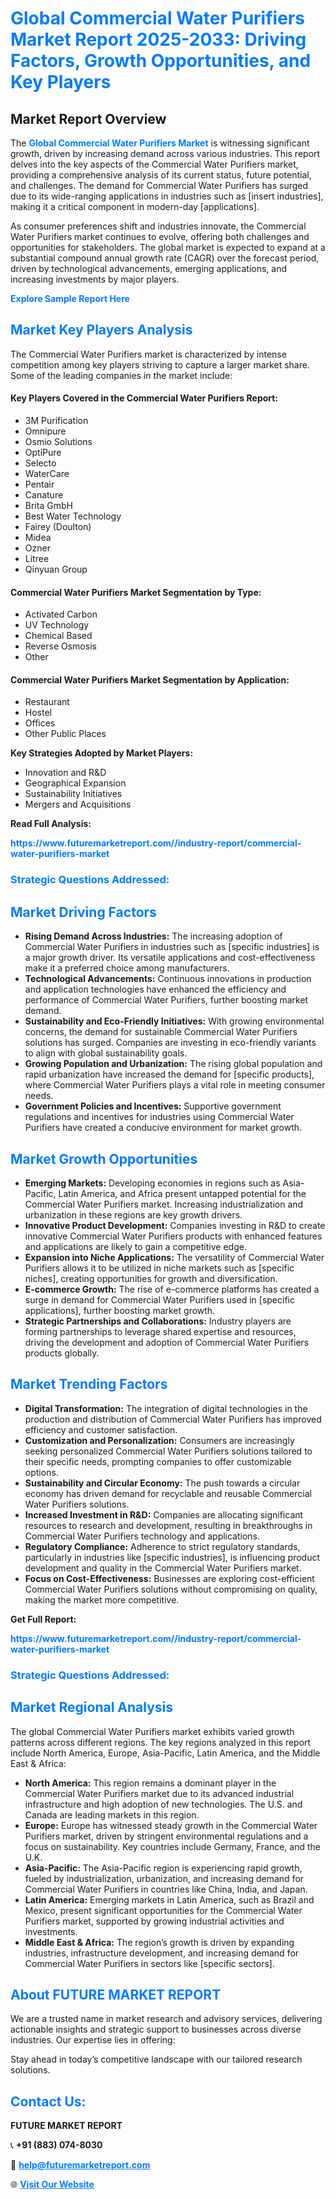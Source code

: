 <h1 style="color: #007BFF;">Global Commercial Water Purifiers Market Report 2025-2033: Driving Factors, Growth Opportunities, and Key Players</h1>

<section id="overview">
<h2>Market Report Overview</h2>
<p>The <a href="https://www.futuremarketreport.com//industry-report/commercial-water-purifiers-market" style="color: #007BFF; text-decoration: none;"><strong>Global Commercial Water Purifiers Market</strong></a> is witnessing significant growth, driven by increasing demand across various industries. This report delves into the key aspects of the Commercial Water Purifiers market, providing a comprehensive analysis of its current status, future potential, and challenges. The demand for Commercial Water Purifiers has surged due to its wide-ranging applications in industries such as [insert industries], making it a critical component in modern-day [applications].</p>
<p>As consumer preferences shift and industries innovate, the Commercial Water Purifiers market continues to evolve, offering both challenges and opportunities for stakeholders. The global market is expected to expand at a substantial compound annual growth rate (CAGR) over the forecast period, driven by technological advancements, emerging applications, and increasing investments by major players.</p>
</section>

<section id="overview">
<p><a href="https://www.futuremarketreport.com//request-sample/reportId=89363" style="color: #007BFF; text-decoration: none;"><strong>Explore Sample Report Here</strong></a></p>
</section>

<section id="key-players">
<h2 style="color: #007BFF;">Market Key Players Analysis</h2>
<p>The Commercial Water Purifiers market is characterized by intense competition among key players striving to capture a larger market share. Some of the leading companies in the market include:</p>
<h4>Key Players Covered in the Commercial Water Purifiers Report:</h4>
<ul><li>3M Purification</li><li>Omnipure</li><li>Osmio Solutions</li><li>OptiPure</li><li>Selecto</li><li>WaterCare</li><li>Pentair</li><li>Canature</li><li>Brita GmbH</li><li>Best Water Technology</li><li>Fairey (Doulton)</li><li>Midea</li><li>Ozner</li><li>Litree</li><li>Qinyuan Group</li></ul>
<h4>Commercial Water Purifiers Market Segmentation by Type:</h4>
<ul><li>Activated Carbon</li><li>UV Technology</li><li>Chemical Based</li><li>Reverse Osmosis</li><li>Other</li></ul>

<h4>Commercial Water Purifiers Market Segmentation by Application:</h4>
<ul><li>Restaurant</li><li>Hostel</li><li>Offices</li><li>Other Public Places</li></ul>
<p><strong>Key Strategies Adopted by Market Players:</strong></p>
<ul>
<li>Innovation and R&D</li>
<li>Geographical Expansion</li>
<li>Sustainability Initiatives</li>
<li>Mergers and Acquisitions</li>
</ul>
</section>

<section>
<p><strong>Read Full Analysis: </strong></p><a href="https://www.futuremarketreport.com//industry-report/commercial-water-purifiers-market" style="color: #007BFF; text-decoration: none;"><strong>https://www.futuremarketreport.com//industry-report/commercial-water-purifiers-market</strong></a>
<h3 style="color: #007BFF;">Strategic Questions Addressed:</h3>
</section>

<section id="driving-factors">
<h2 style="color: #007BFF;">Market Driving Factors</h2>
<ul>
<li><strong>Rising Demand Across Industries:</strong> The increasing adoption of Commercial Water Purifiers in industries such as [specific industries] is a major growth driver. Its versatile applications and cost-effectiveness make it a preferred choice among manufacturers.</li>
<li><strong>Technological Advancements:</strong> Continuous innovations in production and application technologies have enhanced the efficiency and performance of Commercial Water Purifiers, further boosting market demand.</li>
<li><strong>Sustainability and Eco-Friendly Initiatives:</strong> With growing environmental concerns, the demand for sustainable Commercial Water Purifiers solutions has surged. Companies are investing in eco-friendly variants to align with global sustainability goals.</li>
<li><strong>Growing Population and Urbanization:</strong> The rising global population and rapid urbanization have increased the demand for [specific products], where Commercial Water Purifiers plays a vital role in meeting consumer needs.</li>
<li><strong>Government Policies and Incentives:</strong> Supportive government regulations and incentives for industries using Commercial Water Purifiers have created a conducive environment for market growth.</li>
</ul>
</section>

<section id="growth-opportunities">
<h2 style="color: #007BFF;">Market Growth Opportunities</h2>
<ul>
<li><strong>Emerging Markets:</strong> Developing economies in regions such as Asia-Pacific, Latin America, and Africa present untapped potential for the Commercial Water Purifiers market. Increasing industrialization and urbanization in these regions are key growth drivers.</li>
<li><strong>Innovative Product Development:</strong> Companies investing in R&D to create innovative Commercial Water Purifiers products with enhanced features and applications are likely to gain a competitive edge.</li>
<li><strong>Expansion into Niche Applications:</strong> The versatility of Commercial Water Purifiers allows it to be utilized in niche markets such as [specific niches], creating opportunities for growth and diversification.</li>
<li><strong>E-commerce Growth:</strong> The rise of e-commerce platforms has created a surge in demand for Commercial Water Purifiers used in [specific applications], further boosting market growth.</li>
<li><strong>Strategic Partnerships and Collaborations:</strong> Industry players are forming partnerships to leverage shared expertise and resources, driving the development and adoption of Commercial Water Purifiers products globally.</li>
</ul>
</section>

<section id="trending-factors">
<h2 style="color: #007BFF;">Market Trending Factors</h2>
<ul>
<li><strong>Digital Transformation:</strong> The integration of digital technologies in the production and distribution of Commercial Water Purifiers has improved efficiency and customer satisfaction.</li>
<li><strong>Customization and Personalization:</strong> Consumers are increasingly seeking personalized Commercial Water Purifiers solutions tailored to their specific needs, prompting companies to offer customizable options.</li>
<li><strong>Sustainability and Circular Economy:</strong> The push towards a circular economy has driven demand for recyclable and reusable Commercial Water Purifiers solutions.</li>
<li><strong>Increased Investment in R&D:</strong> Companies are allocating significant resources to research and development, resulting in breakthroughs in Commercial Water Purifiers technology and applications.</li>
<li><strong>Regulatory Compliance:</strong> Adherence to strict regulatory standards, particularly in industries like [specific industries], is influencing product development and quality in the Commercial Water Purifiers market.</li>
<li><strong>Focus on Cost-Effectiveness:</strong> Businesses are exploring cost-efficient Commercial Water Purifiers solutions without compromising on quality, making the market more competitive.</li>
</ul>
</section>

<section>
<p><strong>Get Full Report: </strong></p><a href="https://www.futuremarketreport.com//industry-report/commercial-water-purifiers-market" style="color: #007BFF; text-decoration: none;"><strong>https://www.futuremarketreport.com//industry-report/commercial-water-purifiers-market</strong></a>
<h3 style="color: #007BFF;">Strategic Questions Addressed:</h3>
</section>


<section id="regional-analysis">
<h2 style="color: #007BFF;">Market Regional Analysis</h2>
<p>The global Commercial Water Purifiers market exhibits varied growth patterns across different regions. The key regions analyzed in this report include North America, Europe, Asia-Pacific, Latin America, and the Middle East & Africa:</p>
<ul>
<li><strong>North America:</strong> This region remains a dominant player in the Commercial Water Purifiers market due to its advanced industrial infrastructure and high adoption of new technologies. The U.S. and Canada are leading markets in this region.</li>
<li><strong>Europe:</strong> Europe has witnessed steady growth in the Commercial Water Purifiers market, driven by stringent environmental regulations and a focus on sustainability. Key countries include Germany, France, and the U.K.</li>
<li><strong>Asia-Pacific:</strong> The Asia-Pacific region is experiencing rapid growth, fueled by industrialization, urbanization, and increasing demand for Commercial Water Purifiers in countries like China, India, and Japan.</li>
<li><strong>Latin America:</strong> Emerging markets in Latin America, such as Brazil and Mexico, present significant opportunities for the Commercial Water Purifiers market, supported by growing industrial activities and investments.</li>
<li><strong>Middle East & Africa:</strong> The region’s growth is driven by expanding industries, infrastructure development, and increasing demand for Commercial Water Purifiers in sectors like [specific sectors].</li>
</ul>
</section>

<footer>
<h2 style="color: #007BFF;">About FUTURE MARKET REPORT</h2>
<p>We are a trusted name in market research and advisory services, delivering actionable insights and strategic support to businesses across diverse industries. Our expertise lies in offering:</p>

<p>Stay ahead in today’s competitive landscape with our tailored research solutions.</p>

<h2 style="color: #007BFF;">Contact Us:</h2>
<p><strong>FUTURE MARKET REPORT</strong></p>
<p>📞 <strong>+91 (883) 074-8030</strong></p>
<p>📧 <strong><a href="mailto:help@futuremarketreport.com" style="color: #007BFF;">help@futuremarketreport.com</a></strong></p>
<p>🌐 <strong><a href="https://www.futuremarketreport.com/" style="color: #007BFF;">Visit Our Website</a></strong></p>
</footer>
